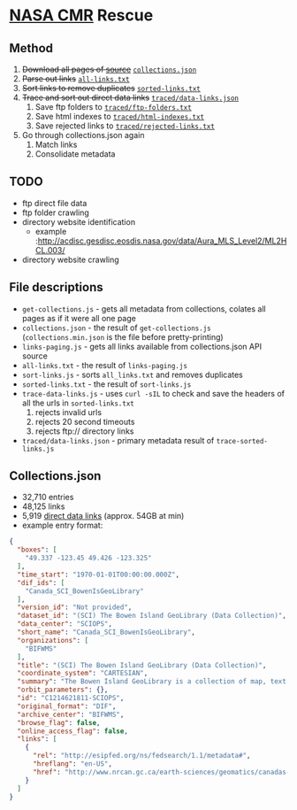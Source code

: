 # [NASA CMR](https://wiki.earthdata.nasa.gov/display/CMR/CMR+Client+Partner+User+Guide) Rescue

## Method
  1. ~~Download all pages of [source](https://cmr.sit.earthdata.nasa.gov/search/collections.json?pretty=true)~~ [`collections.json`](https://github.com/crhallberg/nasa-cmr-scraper/blob/master/collections.json)
  1. ~~Parse out links~~ [`all-links.txt`](https://github.com/crhallberg/nasa-cmr-scraper/blob/master/all-links.txt)
  1. ~~Sort links to remove duplicates~~ [`sorted-links.txt`](https://github.com/crhallberg/nasa-cmr-scraper/blob/master/sorted-links.txt)
  1. ~~Trace and sort out direct data links~~ [`traced/data-links.json`](https://github.com/crhallberg/nasa-cmr-scraper/blob/master/traced/data-links.json)
      1. Save ftp folders to [`traced/ftp-folders.txt`](https://github.com/crhallberg/nasa-cmr-scraper/blob/master/traced/ftp-folders.txt)
      1. Save html indexes to [`traced/html-indexes.txt`](https://github.com/crhallberg/nasa-cmr-scraper/blob/master/traced/html-indexes.txt)
      1. Save rejected links to [`traced/rejected-links.txt`](https://github.com/crhallberg/nasa-cmr-scraper/blob/master/traced/rejected-links.txt)
  1. Go through collections.json again
      1. Match links
      1. Consolidate metadata

## TODO
 - ftp direct file data
 - ftp folder crawling
 - directory website identification
    - example :http://acdisc.gesdisc.eosdis.nasa.gov/data/Aura_MLS_Level2/ML2HCL.003/
 - directory website crawling

## File descriptions
- `get-collections.js` - gets all metadata from collections, colates all pages as if it were all one page
- `collections.json` - the result of `get-collections.js` (`collections.min.json` is the file before pretty-printing)
- `links-paging.js` - gets all links available from collections.json API source
- `all-links.txt` - the result of `links-paging.js`
- `sort-links.js` - sorts `all_links.txt` and removes duplicates
- `sorted-links.txt` - the result of `sort-links.js`
- `trace-data-links.js` - uses `curl -sIL` to check and save the headers of all the urls in `sorted-links.txt`
  1. rejects invalid urls
  1. rejects 20 second timeouts
  1. rejects ftp:// directory links
- `traced/data-links.json` - primary metadata result of `trace-sorted-links.js`

## Collections.json
- 32,710 entries
- 48,125 links
- 5,919 [direct data links](https://github.com/crhallberg/nasa-cmr-scraper/blob/master/traced/data-links.json) (approx. 54GB at min)
- example entry format:
```json
{
  "boxes": [
    "49.337 -123.45 49.426 -123.325"
  ],
  "time_start": "1970-01-01T00:00:00.000Z",
  "dif_ids": [
    "Canada_SCI_BowenIsGeoLibrary"
  ],
  "version_id": "Not provided",
  "dataset_id": "(SCI) The Bowen Island GeoLibrary (Data Collection)",
  "data_center": "SCIOPS",
  "short_name": "Canada_SCI_BowenIsGeoLibrary",
  "organizations": [
    "BIFWMS"
  ],
  "title": "(SCI) The Bowen Island GeoLibrary (Data Collection)",
  "coordinate_system": "CARTESIAN",
  "summary": "The Bowen Island GeoLibrary is a collection of map, text and image-based...",
  "orbit_parameters": {},
  "id": "C1214621811-SCIOPS",
  "original_format": "DIF",
  "archive_center": "BIFWMS",
  "browse_flag": false,
  "online_access_flag": false,
  "links": [
    {
      "rel": "http://esipfed.org/ns/fedsearch/1.1/metadata#",
      "hreflang": "en-US",
      "href": "http://www.nrcan.gc.ca/earth-sciences/geomatics/canadas-spatial-data-infrastructure/10783"
    }
  ]
}
```
